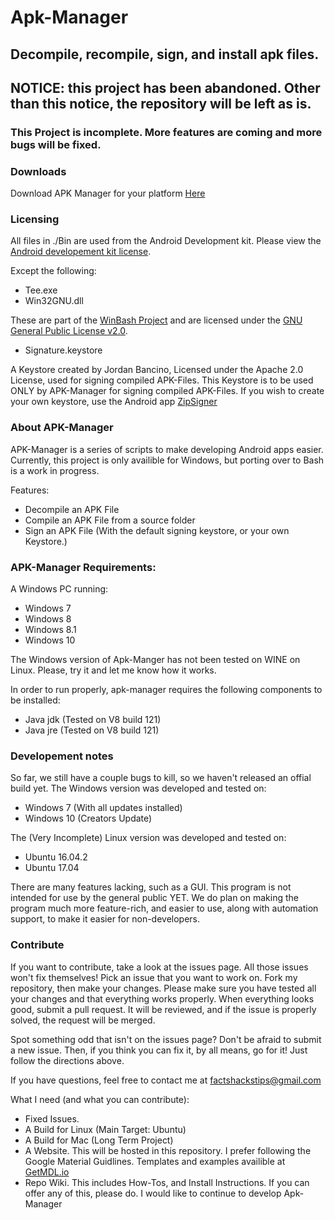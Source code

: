 # Apk-Manager
## Decompile, recompile, sign, and install apk files.

## NOTICE: this project has been abandoned. Other than this notice, the repository will be left as is.


### This Project is incomplete. More features are coming and more bugs will be fixed.

### Downloads
Download APK Manager for your platform [Here](https://github.com/jordanbancino/apk-manager/tree/master/Downloads)

### Licensing
All files in ./Bin are used from the Android Development kit. Please view the [Android developement kit license](https://raw.githubusercontent.com/jordanbancino/apk-manager/master/AndroidSDKLicense.txt).

Except the following:
- Tee.exe
- Win32GNU.dll

These are part of the [WinBash Project](https://sourceforge.net/projects/win-bash/) and are licensed under the [GNU General Public License v2.0](https://www.gnu.org/licenses/old-licenses/gpl-2.0.en.html).

- Signature.keystore

A Keystore created by Jordan Bancino, Licensed under the Apache 2.0 License, used for signing compiled APK-Files. This Keystore is to be used ONLY by APK-Manager for signing compiled APK-Files. If you wish to create your own keystore, use the Android app [ZipSigner](https://play.google.com/store/apps/details?id=kellinwood.zipsigner2)


### About APK-Manager
APK-Manager is a series of scripts to make developing Android apps easier. Currently, this project is only availible for Windows, but porting over to Bash is a work in progress.

Features:
- Decompile an APK File
- Compile an APK File from a source folder
- Sign an APK File (With the default signing keystore, or your own Keystore.)


### APK-Manager Requirements:
A Windows PC running:
- Windows 7
- Windows 8
- Windows 8.1
- Windows 10

The Windows version of Apk-Manger has not been tested on WINE on Linux. Please, try it and let me know how it works.

In order to run properly, apk-manager requires the following components to be installed:
- Java jdk (Tested on V8 build 121)
- Java jre (Tested on V8 build 121)

### Developement notes
So far, we still have a couple bugs to kill, so we haven't released an offial build yet. 
The Windows version was developed and tested on:
- Windows 7 (With all updates installed)
- Windows 10 (Creators Update)

The (Very Incomplete) Linux version was developed and tested on:
- Ubuntu 16.04.2
- Ubuntu 17.04


There are many features lacking, such as a GUI. This program is not intended for use by the general public YET. We do plan on making the program much more feature-rich, and easier to use, along with automation support, to make it easier for non-developers. 

### Contribute
If you want to contribute, take a look at the issues page. All those issues won't fix themselves! Pick an issue that you want to work on. Fork my repository, then make your changes. Please make sure you have tested all your changes and that everything works properly. When everything looks good, submit a pull request. It will be reviewed, and if the issue is properly solved, the request will be merged.

Spot something odd that isn't on the issues page? Don't be afraid to submit a new issue. Then, if you think you can fix it, by all means, go for it! Just follow the directions above.

If you have questions, feel free to contact me at factshackstips@gmail.com

What I need (and what you can contribute):
- Fixed Issues.
- A Build for Linux (Main Target: Ubuntu)
- A Build for Mac (Long Term Project)
- A Website. This will be hosted in this repository. I prefer following the Google Material Guidlines. Templates and examples availible at [GetMDL.io](https://getmdl.io)
- Repo Wiki. This includes How-Tos, and Install Instructions.
If you can offer any of this, please do. I would like to continue to develop Apk-Manager
